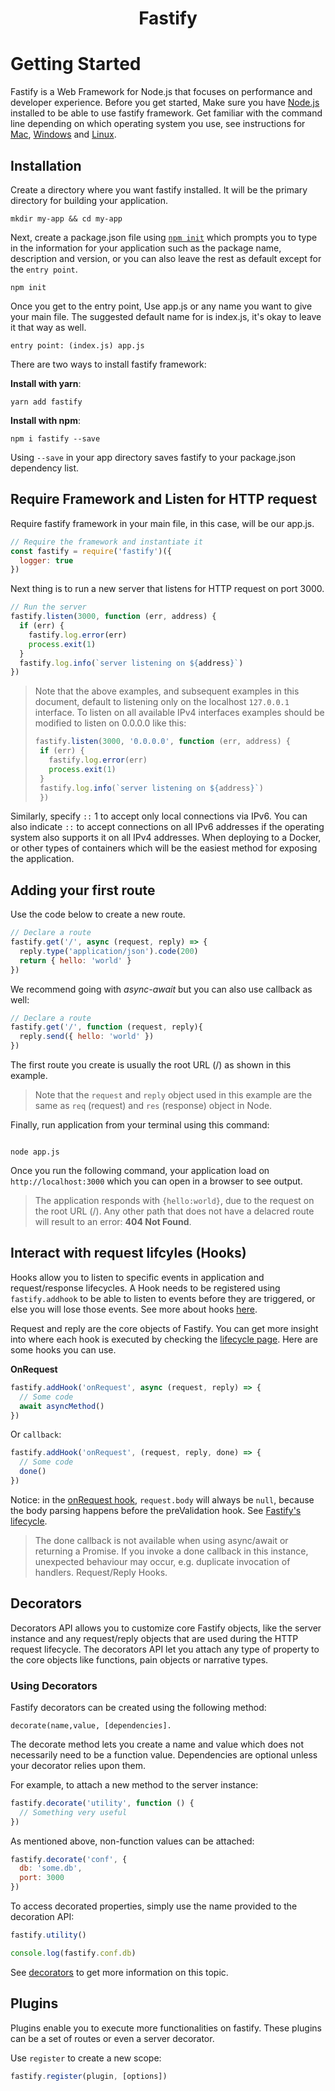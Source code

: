 <h1 align="center">Fastify</h1>

# Getting Started

Fastify is a Web Framework for Node.js that focuses on performance and developer experience. Before you get started, Make sure you have [Node.js](https://nodejs.org/) installed to be able to use fastify framework. Get familiar with the command line depending on which operating system you use, see instructions for [Mac](https://blog.teamtreehouse.com/introduction-to-the-mac-os-x-command-line), [Windows](https://www.ionos.com/digitalguide/server/know-how/windows-cmd-commands/) and [Linux](https://www.howtogeek.com/140679/beginner-geek-how-to-start-using-the-linux-terminal/).

## Installation
Create a directory where you want fastify installed. It will be the primary directory for building your application.

```shell
mkdir my-app && cd my-app
```

Next, create a package.json file using [`npm init`](https://docs.npmjs.com/cli/v6/commands/npm-init) which prompts you to type in the information for your application such as the package name, description and version, or you can also leave the rest as default except for the `entry point`.

```shell
npm init
```

Once you get to the entry point, Use app.js or any name you want to give your main file. The suggested default name for is index.js, it's okay to leave it that way as well. 

```
entry point: (index.js) app.js
```

There are two ways to install fastify framework:

**Install with yarn**:
```shell
yarn add fastify
```

**Install with npm**:
```shell
npm i fastify --save
```

Using `--save` in your app directory saves fastify to your package.json dependency list.  

## Require Framework and Listen for HTTP request

Require fastify framework in your main file, in this case, will be our app.js.

```javascript
// Require the framework and instantiate it 
const fastify = require('fastify')({
  logger: true 
}) 

```

Next thing is to run a new server that listens for HTTP request on port 3000.

```javascript
// Run the server
fastify.listen(3000, function (err, address) { 
  if (err) { 
    fastify.log.error(err)
    process.exit(1)
  }
  fastify.log.info(`server listening on ${address}`)
})
``` 

> Note that the above examples, and subsequent examples in this document, 
> default to listening only on the localhost `127.0.0.1` interface.
> To listen on all available IPv4 interfaces examples should be modified to listen on 0.0.0.0 like this:
> ```Javascript
>fastify.listen(3000, '0.0.0.0', function (err, address) {
>  if (err) {
>    fastify.log.error(err) 
>	 process.exit(1) 
>  }
>  fastify.log.info(`server listening on ${address}`)
>  })
>```


Similarly, specify `::` 1 to accept only local connections via IPv6. You can also indicate `::` to accept connections on all IPv6 addresses if the operating system also supports it on all IPv4 addresses.
When deploying to a Docker, or other types of containers which will be the easiest method for exposing the application.


## Adding your first route

Use the code below to create a new route.

```Javascript
// Declare a route
fastify.get('/', async (request, reply) => {
  reply.type('application/json').code(200)
  return { hello: 'world' }
})
```

We recommend going with *async-await* but you can also use callback as well:

```javascript
// Declare a route
fastify.get('/', function (request, reply){
  reply.send({ hello: 'world' })
})
```

The first route you create is usually the root URL (/) as shown in this example. 
> Note that the `request` and `reply` object used in this example are the same as `req` (request) and `res` (response) object in Node. 

Finally, run application from your terminal using this command:

```shell

node app.js

```

Once you run the following command, your application load on `http://localhost:3000` which you can open in a browser to see output.

> The application responds with `{hello:world}`, due to the request on the root URL (/). Any other path that does not have a delacred route will result to an error: **404 Not Found**. 



## Interact with request lifcyles (Hooks)
Hooks allow you to listen to specific events in application and request/response lifecycles. A Hook needs to be registered using `fastify.addhook` to be able to listen to events before they are triggered, or else you will lose those events. See more about hooks [here](https://www.fastify.io/docs/latest/Hooks/). 

Request and reply are the core objects of Fastify. You can get more insight into where each hook is executed by checking the [lifecycle page](https://www.fastify.io/docs/latest/Lifecycle/). Here are some hooks you can use.

**OnRequest**

```Javascript
fastify.addHook('onRequest', async (request, reply) => {
  // Some code
  await asyncMethod()
}) 
```

Or `callback`:

```Javascript
fastify.addHook('onRequest', (request, reply, done) => {
  // Some code
  done()
})
```

Notice: in the [onRequest hook](https://www.fastify.io/docs/latest/Hooks/), `request.body` will always be `null`, because the body parsing happens before the preValidation hook.  See [Fastify's lifecycle](https://www.fastify.io/docs/latest/Lifecycle/).

>  The done callback is not available when using async/await or returning a Promise. If you invoke a done callback in this instance, unexpected behaviour may occur, e.g. duplicate invocation of handlers.
Request/Reply Hooks.


## Decorators
 
Decorators API allows you to customize core Fastify objects, like the server instance and any request/reply objects that are used during the HTTP request lifecycle. The decorators API let you attach any type of property to the core objects like functions, pain objects or narrative types.

### Using Decorators

Fastify decorators can be created using the following method:

`decorate(name,value, [dependencies].`

The decorate method lets you create a name and value which does not necessarily need to be a function value. Dependencies are optional unless your decorator relies upon them.
  
For example, to attach a new method to the server instance:
```Javascript
fastify.decorate('utility', function () {
  // Something very useful
})
```
As mentioned above, non-function values can be attached:
```Javascript
fastify.decorate('conf', {
  db: 'some.db',
  port: 3000
})
```
To access decorated properties, simply use the name provided to the decoration API:

```Javascript
fastify.utility()

console.log(fastify.conf.db)
```
See [decorators](https://github.com/wonexo/fastify/blob/master/docs/Decorators.md#decorate) to get more information on this topic.

## Plugins
Plugins enable you to execute more functionalities on fastify. These plugins can be a set of routes or even a server decorator.

Use `register` to create a new scope:

```Javascript
fastify.register(plugin, [options])
```
